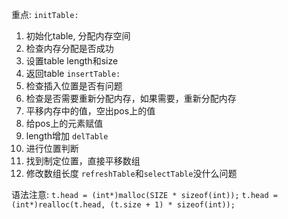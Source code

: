 重点:
`initTable:`
1. 初始化table, 分配内存空间
2. 检查内存分配是否成功
3. 设置table length和size
4. 返回table
`insertTable:`
1. 检查插入位置是否有问题
2. 检查是否需要重新分配内存，如果需要，重新分配内存
3. 平移内存中的值，空出pos上的值
4. 给pos上的元素赋值
5. length增加
`delTable`
1. 进行位置判断
2. 找到制定位置，直接平移数组
3. 修改数组长度
`refreshTable`和`selectTable`没什么问题

语法注意:
`t.head = (int*)malloc(SIZE * sizeof(int));`
`t.head = (int*)realloc(t.head, (t.size + 1) * sizeof(int));`
